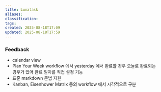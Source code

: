 ```yaml
---
title: Lunatask
aliases: 
classification: 
tags: 
created: 2025-08-18T17:09
updated: 2025-08-18T17:59
---
```


### Feedback

- calendar view
- Plan Your Week workflow 에서 yesterday 에서 완료할 경우 오늘로 완료되는 경우가 있어 완료 일자를 직접 설정 기능
- 표준 markdown 문법 지원
- Kanban, Eisenhower Matrix 등의 workflow 에서 시각적으로 구분

